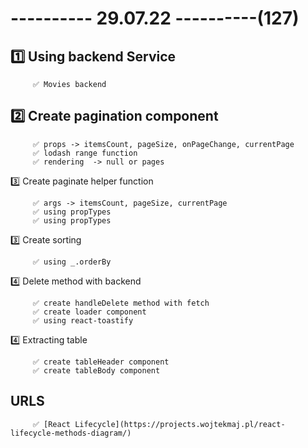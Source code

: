 # ---------- 29.07.22 ----------(127)

## 1️⃣ Using backend Service

         ✅ Movies backend

## 2️⃣ Create pagination component

         ✅ props -> itemsCount, pageSize, onPageChange, currentPage
         ✅ lodash range function
         ✅ rendering  -> null or pages

3️⃣ Create paginate helper function

         ✅ args -> itemsCount, pageSize, currentPage
         ✅ using propTypes
         ✅ using propTypes

3️⃣ Create sorting

         ✅ using _.orderBy

4️⃣ Delete method with backend

         ✅ create handleDelete method with fetch
         ✅ create loader component
         ✅ using react-toastify

4️⃣ Extracting table

         ✅ create tableHeader component
         ✅ create tableBody component

## URLS

         ✅ [React Lifecycle](https://projects.wojtekmaj.pl/react-lifecycle-methods-diagram/)
